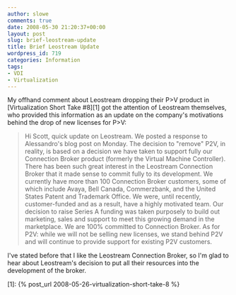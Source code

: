 ```yaml
---
author: slowe
comments: true
date: 2008-05-30 21:20:37+00:00
layout: post
slug: brief-leostream-update
title: Brief Leostream Update
wordpress_id: 719
categories: Information
tags:
- VDI
- Virtualization
---
```


My offhand comment about Leostream dropping their P>V product in [Virtualization Short Take #8][1] got the attention of Leostream themselves, who provided this information as an update on the company's motivations behind the drop of new licenses for P>V:

>Hi Scott, quick update on Leostream. We posted a response to Alessandro's blog post on Monday. The decision to "remove" P2V, in reality, is based on a decision we have taken to support fully our Connection Broker product (formerly the Virtual Machine Controller). There has been such great interest in the Leostream Connection Broker that it made sense to commit fully to its development. We currently have more than 100 Connection Broker customers, some of which include Avaya, Bell Canada, Commerzbank, and the United States Patent and Trademark Office. We were, until recently, customer-funded and as a result, have a highly motivated team. Our decision to raise Series A funding was taken purposely to build out marketing, sales and support to meet this growing demand in the marketplace. We are 100% committed to Connection Broker. As for P2V: while we will not be selling new licenses, we stand behind P2V and will continue to provide support for existing P2V customers.

I've stated before that I like the Leostream Connection Broker, so I'm glad to hear about Leostream's decision to put all their resources into the development of the broker.

[1]: {% post_url 2008-05-26-virtualization-short-take-8 %}
